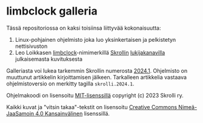 # limbclock galleria

Tässä repositoriossa on kaksi toisiinsa liittyvää kokonaisuutta:

1. Linux-pohjainen ohjelmisto joka luo yksinkertaisen ja pelkistetyn nettisivuston
2. Leo Loikkasen [limbclock](https://limbclock.itch.io/)-nimimerkillä [Skrollin](https://skrolli.fi/) [lukijakanavilla](https://skrolli.fi/lukijakanavat/) julkaisemasta kuvituksesta

Galleriasta voi lukea tarkemmin Skrollin numerosta [2024.1](https://skrolli.fi/numerot/2024-1/). Ohjelmisto on muuttunut artikkelin kirjoittamisen jälkeen. Tarkalleen artikkelia vastaava ohjelmistoversio on merkitty tagilla `skrolli.2024.1`.

Ohjelmakoodi on lisensoitu [MIT-lisenssillä](https://fi.wikipedia.org/wiki/MIT-lisenssi) copyright (c) 2023 Skrolli ry.

Kaikki kuvat ja "vitsin takaa"-tekstit on lisensoitu [Creative Commons Nimeä-JaaSamoin 4.0 Kansainvälinen](http://creativecommons.org/licenses/by-sa/4.0/deed.fi) lisenssillä.
